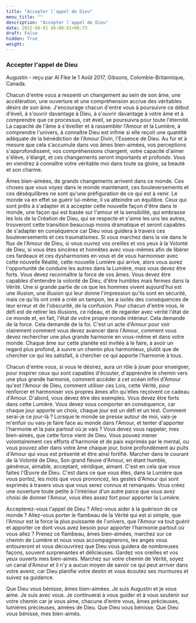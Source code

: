 ```yaml
---
title: "Accepter l'appel de Dieu"
menu_title: ""
description: "Accepter l'appel de Dieu"
date: 2022-06-01 06:00:01+00:73
draft: False
hidden: True
weight:
---
```

### Accepter l'appel de Dieu

Augustin - reçu par Al Fike le 1 Août 2017, Gibsons, Colombie-Britannique, Canada.

Chacun d'entre vous a ressenti un changement au sein de son âme, une accélération, une ouverture et une compréhension accrue des véritables désirs de son âme. J'encourage chacun d'entre vous à poursuivre ce début d'éveil, à s'ouvrir davantage à Dieu, à s'ouvrir davantage à votre âme et à comprendre que ce processus, cet éveil, se poursuivra pour toute l'éternité. La capacité de l'âme à s'éveiller et à rassembler l'Amour et la Lumière, à comprendre l'univers, à connaître Dieu est infinie si elle reçoit une quantité adéquate de la bénédiction de l'Amour Divin, l'Essence de Dieu. Au fur et à mesure que cela s'accumule dans vos âmes bien-aimées, vos perceptions s'approfondissent, vos compréhensions changent, votre capacité d'aimer s'élève, s'élargit, et ces changements seront importants et profonds. Vous en viendrez à connaître votre véritable moi dans toute sa gloire, sa beauté et son charme.

Âmes bien-aimées, de grands changements arrivent dans ce monde. Ces choses que vous voyez dans le monde maintenant, ces bouleversements et ces déséquilibres ne sont qu'une préfiguration de ce qui est à venir. Le monde va en effet se guérir lui-même, il va atteindre un équilibre. Ceux qui sont prêts à s'adapter et à accepter cette nouvelle façon d'être dans le monde, une façon qui est basée sur l'amour et la sensibilité, qui embrasse les lois de la Création de Dieu, qui se respecte et s'aime les uns les autres, trouveront cette transition beaucoup moins dramatique et seront capables de s'adapter en conséquence car Dieu vous guidera à travers ces bouleversements et ces traumatismes. Si vous marchez dans la vie dans le flux de l'Amour de Dieu, si vous ouvrez vos oreilles et vos yeux à la Volonté de Dieu, si vous êtes sincères et honnêtes avec vous-mêmes afin de libérer ces fardeaux et ces dysharmonies en vous et de vous harmoniser avec cette nouvelle Réalité, cette nouvelle Lumière qui arrive, alors vous aurez l'opportunité de conduire les autres dans la Lumière, mais vous devez être forts. Vous devez reconnaître la force de vos âmes. Vous devez être capables d'entendre la volonté de Dieu, d'être humbles mais fermes dans la Vérité. Une si grande partie de ce que les hommes vivent aujourd'hui est une illusion, une illusion qui leur donne l'impression qu'ils sont en sécurité, mais ce qu'ils ont créé a créé un tampon, les a isolés des conséquences de leur erreur et de l'obscurité, de la confusion. Pour chacun d'entre vous, le défi est de retirer les illusions, ce rideau, et de regarder avec vérité l'état de ce monde et, en fait, l'état de votre propre monde intérieur. Cela demande de la force. Cela demande de la foi. C'est un acte d'Amour pour voir clairement comment vous devez avancer dans l'Amour, comment vous devez rechercher une plus grande harmonie en vous-même et dans votre monde. Chaque âme sur cette planète est invitée à le faire, à avoir un regard plus profond, à suivre un chemin plus harmonieux, plutôt que de chercher ce qui les satisfait, à chercher ce qui apporte l'harmonie à tous.

Chacun d'entre vous, si vous le désirez, aura un rôle à jouer pour enseigner, pour inspirer ceux qui sont capables d'écouter, d'apprendre le chemin vers une plus grande harmonie, comment accéder à cet océan infini d'Amour qu'est l'Amour de Dieu, comment utiliser ces Lois, cette Vérité, pour renforcer et harmoniser vos propres âmes afin qu'elles reçoivent ce cadeau d'Amour. D'abord, vous devez être des exemples. Vous devez être forts dans cette Lumière. Vous devez vous comporter en conséquence, car chaque jour apporte un choix, chaque jour est un défi et un test. Comment serai-je ce jour-là ? Lorsque le monde se presse autour de moi, vais-je m'enfuir ou vais-je faire face au monde dans l'Amour, et tenter d'apporter l'harmonie et la paix partout où je vais ? Vous devez vous rappeler, mes bien-aimés, que cette force vient de Dieu. Vous pouvez mener volontairement ces efforts d'harmonie et de paix exprimés par le mental, ou vous pouvez aller dans votre âme chaque jour, boire profondément au puits d'Amour qui vous est présenté et être ainsi fortifié. Marcher dans le courant de la Volonté de Dieu, Son grand fleuve d'Amour, en étant humble, généreux, aimable, acceptant, véridique, aimant. C'est en cela que vous faites l'Œuvre de Dieu. C'est dans ce que vous êtes, dans la Lumière que vous portez, les mots que vous prononcez, les gestes d'Amour qui sont exprimés à travers vous que vous serez connus et remarqués. Vous créez une ouverture toute petite à l'intérieur d'un autre parce que vous avez choisi de donner l'Amour, vous êtes assez fort pour apporter la Lumière.

Accepterez-vous l'appel de Dieu ? Allez-vous aider à la guérison de ce monde ? Allez-vous porter le flambeau de la Vérité qui est si simple, que l'Amour est la force la plus puissante de l'univers, que l'Amour va tout guérir et apporter ce dont vous avez besoin pour apporter l'harmonie partout où vous allez 
?
Prenez ce flambeau, âmes bien-aimées, marchez sur ce chemin de Lumière et nous vous accompagnerons, les anges vous entoureront et vous découvrirez que Dieu vous guidera de nombreuses façons, souvent surprenantes et délicieuses. Gardez vos oreilles et vos yeux ouverts mes bien-aimés. Marchez sur votre chemin de Vérité, soyez un canal d'Amour et il n'y a aucun moyen de savoir ce qui peut arriver dans votre avenir, car Dieu planifie votre destin et vous écoutez ses murmures et suivez sa guidance.

Que Dieu vous bénisse, âmes bien-aimées. Je suis Augustin et je vous aime. Je suis avec vous. Je continuerai à vous guider et à vous soutenir sur votre chemin car je vous aime, chacune d'entre vous, âmes précieuses, lumières précieuses, aimées de Dieu. Que Dieu vous bénisse. Que Dieu vous bénisse, mes bien-aimés.
